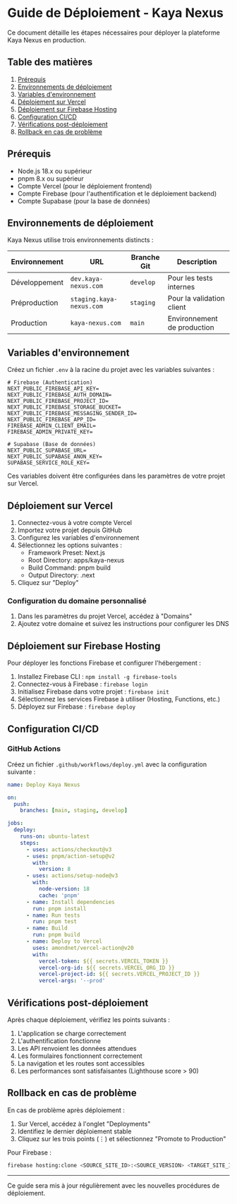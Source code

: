 # Guide de Déploiement - Kaya Nexus

Ce document détaille les étapes nécessaires pour déployer la plateforme Kaya Nexus en production.

## Table des matières

1. [Prérequis](#prérequis)
2. [Environnements de déploiement](#environnements-de-déploiement)
3. [Variables d'environnement](#variables-denvironnement)
4. [Déploiement sur Vercel](#déploiement-sur-vercel)
5. [Déploiement sur Firebase Hosting](#déploiement-sur-firebase-hosting)
6. [Configuration CI/CD](#configuration-cicd)
7. [Vérifications post-déploiement](#vérifications-post-déploiement)
8. [Rollback en cas de problème](#rollback-en-cas-de-problème)

## Prérequis

- Node.js 18.x ou supérieur
- pnpm 8.x ou supérieur
- Compte Vercel (pour le déploiement frontend)
- Compte Firebase (pour l'authentification et le déploiement backend)
- Compte Supabase (pour la base de données)

## Environnements de déploiement

Kaya Nexus utilise trois environnements distincts :

| Environnement | URL | Branche Git | Description |
|---------------|-----|-------------|-------------|
| Développement | `dev.kaya-nexus.com` | `develop` | Pour les tests internes |
| Préproduction | `staging.kaya-nexus.com` | `staging` | Pour la validation client |
| Production | `kaya-nexus.com` | `main` | Environnement de production |

## Variables d'environnement

Créez un fichier `.env` à la racine du projet avec les variables suivantes :

```
# Firebase (Authentication)
NEXT_PUBLIC_FIREBASE_API_KEY=
NEXT_PUBLIC_FIREBASE_AUTH_DOMAIN=
NEXT_PUBLIC_FIREBASE_PROJECT_ID=
NEXT_PUBLIC_FIREBASE_STORAGE_BUCKET=
NEXT_PUBLIC_FIREBASE_MESSAGING_SENDER_ID=
NEXT_PUBLIC_FIREBASE_APP_ID=
FIREBASE_ADMIN_CLIENT_EMAIL=
FIREBASE_ADMIN_PRIVATE_KEY=

# Supabase (Base de données)
NEXT_PUBLIC_SUPABASE_URL=
NEXT_PUBLIC_SUPABASE_ANON_KEY=
SUPABASE_SERVICE_ROLE_KEY=
```

Ces variables doivent être configurées dans les paramètres de votre projet sur Vercel.

## Déploiement sur Vercel

1. Connectez-vous à votre compte Vercel
2. Importez votre projet depuis GitHub
3. Configurez les variables d'environnement
4. Sélectionnez les options suivantes :
   - Framework Preset: Next.js
   - Root Directory: apps/kaya-nexus
   - Build Command: pnpm build
   - Output Directory: .next
5. Cliquez sur "Deploy"

### Configuration du domaine personnalisé

1. Dans les paramètres du projet Vercel, accédez à "Domains"
2. Ajoutez votre domaine et suivez les instructions pour configurer les DNS

## Déploiement sur Firebase Hosting

Pour déployer les fonctions Firebase et configurer l'hébergement :

1. Installez Firebase CLI : `npm install -g firebase-tools`
2. Connectez-vous à Firebase : `firebase login`
3. Initialisez Firebase dans votre projet : `firebase init`
4. Sélectionnez les services Firebase à utiliser (Hosting, Functions, etc.)
5. Déployez sur Firebase : `firebase deploy`

## Configuration CI/CD

### GitHub Actions

Créez un fichier `.github/workflows/deploy.yml` avec la configuration suivante :

```yaml
name: Deploy Kaya Nexus

on:
  push:
    branches: [main, staging, develop]

jobs:
  deploy:
    runs-on: ubuntu-latest
    steps:
      - uses: actions/checkout@v3
      - uses: pnpm/action-setup@v2
        with:
          version: 8
      - uses: actions/setup-node@v3
        with:
          node-version: 18
          cache: 'pnpm'
      - name: Install dependencies
        run: pnpm install
      - name: Run tests
        run: pnpm test
      - name: Build
        run: pnpm build
      - name: Deploy to Vercel
        uses: amondnet/vercel-action@v20
        with:
          vercel-token: ${{ secrets.VERCEL_TOKEN }}
          vercel-org-id: ${{ secrets.VERCEL_ORG_ID }}
          vercel-project-id: ${{ secrets.VERCEL_PROJECT_ID }}
          vercel-args: '--prod'
```

## Vérifications post-déploiement

Après chaque déploiement, vérifiez les points suivants :

1. L'application se charge correctement
2. L'authentification fonctionne
3. Les API renvoient les données attendues
4. Les formulaires fonctionnent correctement
5. La navigation et les routes sont accessibles
6. Les performances sont satisfaisantes (Lighthouse score > 90)

## Rollback en cas de problème

En cas de problème après déploiement :

1. Sur Vercel, accédez à l'onglet "Deployments"
2. Identifiez le dernier déploiement stable
3. Cliquez sur les trois points (⋮) et sélectionnez "Promote to Production"

Pour Firebase :

```bash
firebase hosting:clone <SOURCE_SITE_ID>:<SOURCE_VERSION> <TARGET_SITE_ID>:live
```

---

Ce guide sera mis à jour régulièrement avec les nouvelles procédures de déploiement.
